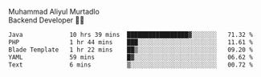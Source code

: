Muhammad Aliyul Murtadlo
<br>
Backend Developer 👨‍💻
<br>
<!--START_SECTION:waka-->

```txt
Java             10 hrs 39 mins  █████████████████▓░░░░░░░   71.32 %
PHP              1 hr 44 mins    ███░░░░░░░░░░░░░░░░░░░░░░   11.61 %
Blade Template   1 hr 22 mins    ██▒░░░░░░░░░░░░░░░░░░░░░░   09.20 %
YAML             59 mins         █▓░░░░░░░░░░░░░░░░░░░░░░░   06.62 %
Text             6 mins          ▒░░░░░░░░░░░░░░░░░░░░░░░░   00.72 %
```

<!--END_SECTION:waka-->
